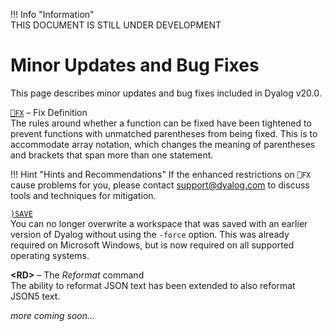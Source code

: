 !!! Info "Information"  
    THIS DOCUMENT IS STILL UNDER DEVELOPMENT
	
# Minor Updates and Bug Fixes

This page describes minor updates and bug fixes included in Dyalog v20.0.

[`⎕FX`](../../language-reference-guide/system-functions/fx/) – Fix Definition  
The rules around whether a function can be fixed have been tightened to prevent functions with unmatched parentheses from being fixed. This is to accommodate array notation, which changes the meaning of parentheses and brackets that span more than one statement.

!!! Hint "Hints and Recommendations"
    If the enhanced restrictions on `⎕FX` cause problems for you, please contact [support@dyalog.com](mailto:support@dyalog.com) to discuss tools and techniques for mitigation.

[`)SAVE`](../../language-reference-guide/system-commands/save/)  
You can no longer overwrite a workspace that was saved with an earlier version of Dyalog without using the `-force` option. This was already required on Microsoft Windows, but is now required on all supported operating systems.

**&lt;RD>** – The _Reformat_ command  
The ability to reformat JSON text has been extended to also reformat JSON5 text.

 _more coming soon..._